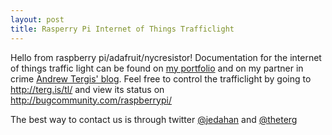 ```yaml
---
layout: post
title: Rasperry Pi Internet of Things Trafficlight
---
```


Hello from raspberry pi/adafruit/nycresistor!
Documentation for the internet of things traffic light can be found on [my portfolio](http://jonathan.is/524416) and on my partner in crime [Andrew Tergis' blog](http://terg.is).
Feel free to control the trafficlight by going to http://terg.is/tl/ and view its status on http://bugcommunity.com/raspberrypi/

The best way to contact us is through twitter [@jedahan](http://twitter.com/jedahan) and [@theterg](http://twitter.com/theterg)